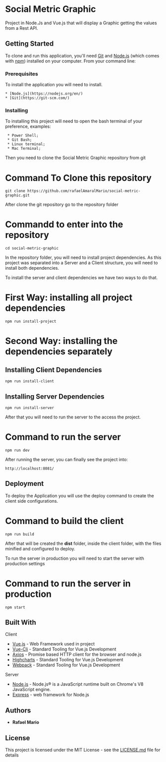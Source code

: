 
# Social Metric Graphic

Project in Node.Js and Vue.js that will display a Graphic getting the values from a Rest API.

## Getting Started

To clone and run this application, you'll need [Git](https://git-scm.com) and [Node.js](https://nodejs.org/en/download/) (which comes with [npm](http://npmjs.com)) installed on your computer. From your command line:


### Prerequisites

To install the application you will need to install.
```
* [Node.js](https://nodejs.org/en/)
* [Git](https://git-scm.com/)
```

### Installing

To installing this project will need to open the bash terminal of your preference, examples:

```
 * Power Shell;
 * Git Bash;
 * Linux terminal;
 * Mac Terminal;
```
Then you need to clone the Social Metric Graphic repository from git 

# Command To Clone this repository
```
git clone https://github.com/rafaelAmaralMario/social-metric-graphic.git
```

After clone the git repository go to the repository folder
# Commandd to enter into the repository
```
cd social-metric-graphic
```

In the repository folder, you will need to install project dependencies. 
As this project was separated into a Server and a Client structure, you will need to install both dependencies.

To install the server and client dependencies we have two ways to do that.

# First Way: installing all project dependencies   
```
npm run install-project
```

# Second Way: installing the dependencies separately  

## Installing Client Dependencies
```
npm run install-client
```
## Installing Server Dependencies

```
npm run install-server
```

After that you will need to run the server to the access the project.   

# Command to run the server
```
npm run dev
```

After running the server, you can finally see the project into: 

```
http://localhost:8081/
```

## Deployment

To deploy the Application you will use the deploy command to create the client side configurations.

# Command to build the client
```
npm run build
```
After that will be created the **dist** folder, inside the client folder, with the files minified and configured to deploy.

To run the server in production you will need to start the server with production settings 
# Command to run the server in production
```
npm start
```

## Built With

Client 
* [Vue.js](https://vuejs.org/) - Web Framework used in project
* [Vue-Cli](https://cli.vuejs.org/) - Standard Tooling for Vue.js Development
* [Axios](https://github.com/axios/axios) - Promise based HTTP client for the browser and node.js
* [Highcharts](https://highcharts.com/) - Standard Tooling for Vue.js Development
* [Webpack](https://webpack.js.org/) - Standard Tooling for Vue.js Development

Server
* [Node.js](https://nodejs.org/en/) - Node.js® is a JavaScript runtime built on Chrome's V8 JavaScript engine.
* [Express](http://expressjs.com/) - web framework for Node.js

## Authors

* **Rafael Mario** 

## License

This project is licensed under the MIT License - see the [LICENSE.md](LICENSE.md) file for details
